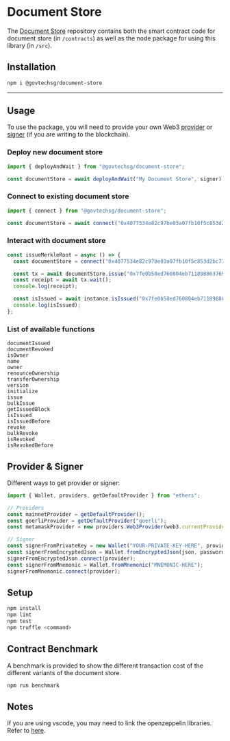 # Document Store

The [Document Store](https://github.com/Open-Attestation/document-store) repository contains both the smart contract code for document store (in `/contracts`) as well as the node package for using this library (in `/src`).

## Installation

```sh
npm i @govtechsg/document-store
```

---

## Usage

To use the package, you will need to provide your own Web3 [provider](https://docs.ethers.io/v5/api/providers/api-providers/) or [signer](https://docs.ethers.io/v5/api/signer/#Wallet) (if you are writing to the blockchain).

### Deploy new document store

```ts
import { deployAndWait } from "@govtechsg/document-store";

const documentStore = await deployAndWait("My Document Store", signer).then(console.log);
```

### Connect to existing document store

```ts
import { connect } from "@govtechsg/document-store";

const documentStore = await connect("0x4077534e82c97be03a07fb10f5c853d2bc7161fb", providerOrSigner);
```

### Interact with document store

```ts
const issueMerkleRoot = async () => {
  const documentStore = connect("0x4077534e82c97be03a07fb10f5c853d2bc7161fb", signer);

  const tx = await documentStore.issue("0x7fe0b58ed760804eb7118988637693c4351613be327b56527e55bcd0a8d170d7");
  const receipt = await tx.wait();
  console.log(receipt);

  const isIssued = await instance.isIssued("0x7fe0b58ed760804eb7118988637693c4351613be327b56527e55bcd0a8d170d7");
  console.log(isIssued);
};
```

### List of available functions

```text
documentIssued
documentRevoked
isOwner
name
owner
renounceOwnership
transferOwnership
version
initialize
issue
bulkIssue
getIssuedBlock
isIssued
isIssuedBefore
revoke
bulkRevoke
isRevoked
isRevokedBefore
```

## Provider & Signer

Different ways to get provider or signer:

```ts
import { Wallet, providers, getDefaultProvider } from "ethers";

// Providers
const mainnetProvider = getDefaultProvider();
const goerliProvider = getDefaultProvider("goerli");
const metamaskProvider = new providers.Web3Provider(web3.currentProvider); // Will change network automatically

// Signer
const signerFromPrivateKey = new Wallet("YOUR-PRIVATE-KEY-HERE", provider);
const signerFromEncryptedJson = Wallet.fromEncryptedJson(json, password);
signerFromEncryptedJson.connect(provider);
const signerFromMnemonic = Wallet.fromMnemonic("MNEMONIC-HERE");
signerFromMnemonic.connect(provider);
```

## Setup

```sh
npm install
npm lint
npm test
npm truffle <command>
```

## Contract Benchmark

A benchmark is provided to show the different transaction cost of the different variants of the document store.

```sh
npm run benchmark
```

## Notes

If you are using vscode, you may need to link the openzeppelin libraries. Refer to [here](https://github.com/juanfranblanco/vscode-solidity#openzeppelin).
